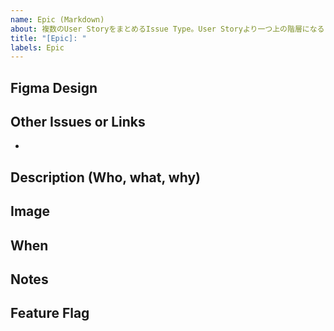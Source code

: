 ```yaml
---
name: Epic (Markdown)
about: 複数のUser StoryをまとめるIssue Type。User Storyより一つ上の階層になる
title: "[Epic]: "
labels: Epic
---
```


## Figma Design
<!-- FigmaのDesignリンクを記載する。 -->

## Other Issues or Links
<!-- 関連するその他のIssueや、 リンクを記載する -->

- 

## Description (Who, what, why)
<!-- Epicの概要をWho, what, whyのFormatで記載する -->

## Image
<!-- DesignやCaptureを張る場合、こちらに記載する。 -->

## When
<!-- いつまでにReleaseされるべきか、また、どの環境にDeployされるべきかを記載する。 -->

## Notes
<!-- 補足事項を記載する -->

## Feature Flag
<!-- Feature Flagの名称を記載する -->
